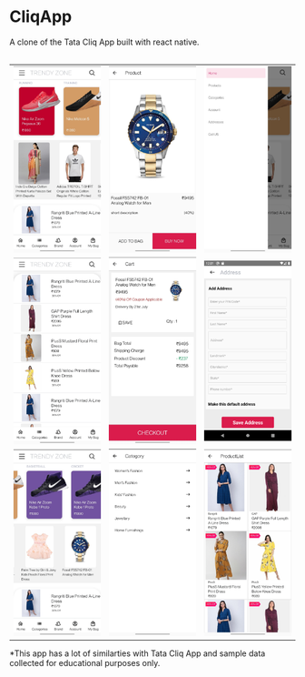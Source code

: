 # CliqApp
A clone of the Tata Cliq App built with react native.
<br/>
<br/>
<table>
  <tr>
    <td>
      <img src="/images/1.jpg" width=300>
    </td>
    <td>
      <img src="/images/4.jpg" width=300>
    </td>
    <td>
      <img src="/images/3.jpg" width=300>
    </td>
  </tr>
  <tr>
    <td>
      <img src="/images/6.jpg" width=300>
    </td>
    <td>
      <img src="/images/5.jpg" width=300>
    </td>
    <td>
      <img src="/images/9.png" width=300>
    </td>
    </tr>
    <tr>
    <td>
      <img src="/images/2.jpg" width=300>
    </td>
      <td>
      <img src="/images/7.jpg" width=300>
    </td>
    <td>
      <img src="/images/8.jpg" width=300>
    </td>
  </tr>
</table>


*This app has a lot of similarties with Tata Cliq App and sample data collected for educational purposes only.
